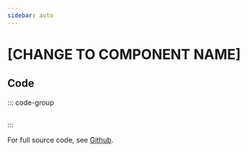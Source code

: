 ```yaml
---
sidebar: auto
---
```



# [CHANGE TO COMPONENT NAME]

<!-- Import autogenerated docs -->
<!-- @include: ./[component-name]-meta.md -->


## Code

::: code-group
```vue [Usage]

```
:::

For full source code, see [Github](https://github.com/wisemen-digital/vue-core/tree/main/packages).